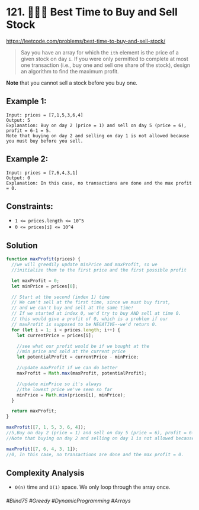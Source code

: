 # 121. 👩🏽‍🦯 Best Time to Buy and Sell Stock
https://leetcode.com/problems/best-time-to-buy-and-sell-stock/

> Say you have an array for which the `ith` element is the price of a given stock on day `i`. If you were only permitted to complete at most one transaction (i.e., buy one and sell one share of the stock), design an algorithm to find the maximum profit.

<b>Note</b> that you cannot sell a stock before you buy one.

## Example 1:
````
Input: prices = [7,1,5,3,6,4]
Output: 5
Explanation: Buy on day 2 (price = 1) and sell on day 5 (price = 6), profit = 6-1 = 5.
Note that buying on day 2 and selling on day 1 is not allowed because you must buy before you sell.
````
## Example 2:
````
Input: prices = [7,6,4,3,1]
Output: 0
Explanation: In this case, no transactions are done and the max profit = 0.
````

## Constraints:

- `1 <= prices.length <= 10^5`
- `0 <= prices[i] <= 10^4`

## Solution 

````js
function maxProfit(prices) {
  //we will greedily update minPrice and maxProfit, so we
  //initialize them to the first price and the first possible profit

  let maxProfit = 0;
  let minPrice = prices[0];

  // Start at the second (index 1) time
  // We can't sell at the first time, since we must buy first,
  // and we can't buy and sell at the same time!
  // If we started at index 0, we'd try to buy AND sell at time 0.
  // this would give a profit of 0, which is a problem if our
  // maxProfit is supposed to be NEGATIVE--we'd return 0.
  for (let i = 1; i < prices.length; i++) {
    let currentPrice = prices[i];

    //see what our profit would be if we bought at the
    //min price and sold at the current price
    let potentialProfit = currentPrice - minPrice;

    //update maxProfit if we can do better
    maxProfit = Math.max(maxProfit, potentialProfit);

    //update minPrice so it's always
    //the lowest price we've seen so far
    minPrice = Math.min(prices[i], minPrice);
  }

  return maxProfit;
}

maxProfit([7, 1, 5, 3, 6, 4]);
//5,Buy on day 2 (price = 1) and sell on day 5 (price = 6), profit = 6-1 = 5.
//Note that buying on day 2 and selling on day 1 is not allowed because you must buy before you sell.

maxProfit([7, 6, 4, 3, 1]);
//0, In this case, no transactions are done and the max profit = 0.
````
## Complexity Analysis

- `O(n)` time and `O(1)` space. We only loop through the array once.
###### #Blind75 #Greedy #DynamicProgramming #Arrays

